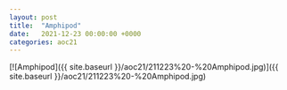 ```yaml
---
layout: post
title:  "Amphipod"
date:   2021-12-23 00:00:00 +0000
categories: aoc21
---
```


[![Amphipod]({{ site.baseurl }}/aoc21/211223%20-%20Amphipod.jpg)]({{ site.baseurl }}/aoc21/211223%20-%20Amphipod.jpg)

